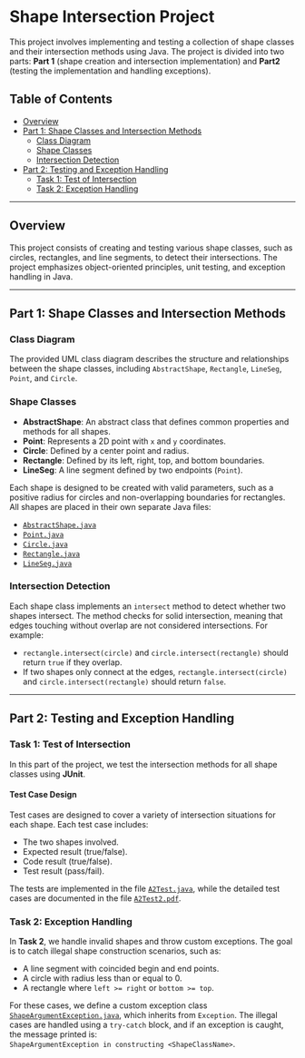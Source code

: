 # Shape Intersection Project

This project involves implementing and testing a collection of shape classes and their intersection methods using Java. The project is divided into two parts: **Part 1** (shape creation and intersection implementation) and **Part2** (testing the implementation and handling exceptions).

## Table of Contents
- [Overview](#overview)
- [Part 1: Shape Classes and Intersection Methods](#assignment-1-shape-classes-and-intersection-methods)
  - [Class Diagram](#class-diagram)
  - [Shape Classes](#shape-classes)
  - [Intersection Detection](#intersection-detection)
- [Part 2: Testing and Exception Handling](#assignment-2-testing-and-exception-handling)
  - [Task 1: Test of Intersection](#task-1-test-of-intersection)
  - [Task 2: Exception Handling](#task-2-exception-handling)

---

## Overview

This project consists of creating and testing various shape classes, such as circles, rectangles, and line segments, to detect their intersections. The project emphasizes object-oriented principles, unit testing, and exception handling in Java.

---

## Part 1: Shape Classes and Intersection Methods

### Class Diagram

The provided UML class diagram describes the structure and relationships between the shape classes, including `AbstractShape`, `Rectangle`, `LineSeg`, `Point`, and `Circle`. 

### Shape Classes

- **AbstractShape**: An abstract class that defines common properties and methods for all shapes.
- **Point**: Represents a 2D point with `x` and `y` coordinates.
- **Circle**: Defined by a center point and radius.
- **Rectangle**: Defined by its left, right, top, and bottom boundaries.
- **LineSeg**: A line segment defined by two endpoints (`Point`).

Each shape is designed to be created with valid parameters, such as a positive radius for circles and non-overlapping boundaries for rectangles. All shapes are placed in their own separate Java files:
- [`AbstractShape.java`](./AbstractShape.java)
- [`Point.java`](./Point.java)
- [`Circle.java`](./Circle.java)
- [`Rectangle.java`](./Rectangle.java)
- [`LineSeg.java`](./LineSeg.java)

### Intersection Detection

Each shape class implements an `intersect` method to detect whether two shapes intersect. The method checks for solid intersection, meaning that edges touching without overlap are not considered intersections. For example:
- `rectangle.intersect(circle)` and `circle.intersect(rectangle)` should return `true` if they overlap.
- If two shapes only connect at the edges, `rectangle.intersect(circle)` and `circle.intersect(rectangle)` should return `false`.

---

## Part 2: Testing and Exception Handling

### Task 1: Test of Intersection

In this part of the project, we test the intersection methods for all shape classes using **JUnit**.

#### Test Case Design

Test cases are designed to cover a variety of intersection situations for each shape. Each test case includes:
- The two shapes involved.
- Expected result (true/false).
- Code result (true/false).
- Test result (pass/fail).

The tests are implemented in the file [`A2Test.java`](./A2Test.java), while the detailed test cases are documented in the file [`A2Test2.pdf`](./A2Test2.pdf).

### Task 2: Exception Handling

In **Task 2**, we handle invalid shapes and throw custom exceptions. The goal is to catch illegal shape construction scenarios, such as:
- A line segment with coincided begin and end points.
- A circle with radius less than or equal to 0.
- A rectangle where `left >= right` or `bottom >= top`.

For these cases, we define a custom exception class [`ShapeArgumentException.java`](./ShapeArgumentException.java), which inherits from `Exception`. The illegal cases are handled using a `try-catch` block, and if an exception is caught, the message printed is:  
`ShapeArgumentException in constructing <ShapeClassName>`.

